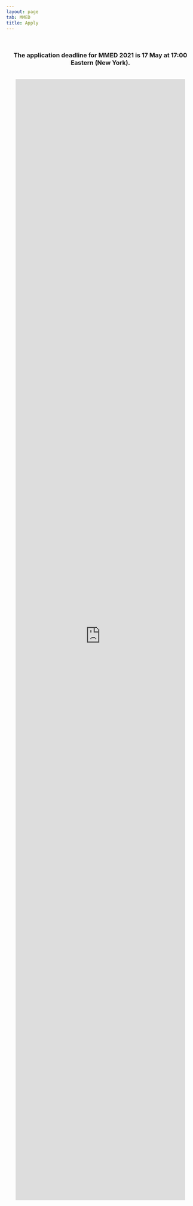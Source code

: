 ```yaml
---
layout: page
tab: MMED
title: Apply
---
```

<div align="center">
<br>
<h3>The application deadline for MMED 2021 is 17 May at 17:00 Eastern (New York).</h3>
<br>
<iframe src="https://survey.az1.qualtrics.com/jfe/form/SV_2f9uQ0NTOcAJ6a9" width="90%" height="3000" frameborder="0" marginheight="0" marginwidth="0">Loading...</iframe>
</div>
